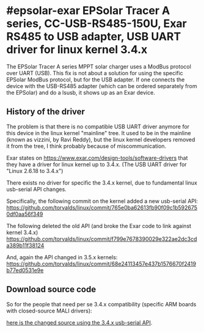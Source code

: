 #epsolar-exar
EPSolar Tracer A series, CC-USB-RS485-150U, Exar RS485 to USB adapter, USB UART driver for linux kernel 3.4.x
=============================================================================================================
The EPSolar Tracer A series MPPT solar charger uses a ModBus protocol over UART (USB).
This fix is not about a solution for using the specific EPSolar ModBus protocol, but for the USB adapter.
If one connects the device with the USB-RS485 adapter (which can be ordered separately from the EPSolar) and do a lsusb, it shows up as an Exar device.

History of the driver
--------------------
The problem is that there is no compatible USB UART driver anymore for this device in the linux kernel "mainline" tree.
It used to be in the mainline (known as vizzini, by Ravi Reddy), but the linux kernel developers removed it from the tree, I think probably because of miscommunication.

Exar states on https://www.exar.com/design-tools/software-drivers that they have a driver for linux kernel up to 3.4.x.
(The USB UART driver for "Linux 2.6.18 to 3.4.x")

There exists no driver for specific the 3.4.x kernel, due to fundamental linux usb-serial API changes.

Specifically, the following commit on the kernel added a new usb-serial API:
https://github.com/torvalds/linux/commit/765e0ba62613fb90f09c1b5926750df0aa56f349

The following deleted the old API (and broke the Exar code to link against kernel 3.4.x)
https://github.com/torvalds/linux/commit/f799e7678390029e322ae2dc3cda389b11f38124

And, again the API changed in 3.5.x kernels:
https://github.com/torvalds/linux/commit/68e24113457e437b1576670f2419b77ed0531e9e

Download source code
--------------------
So for the people that need per se 3.4.x compatibility (specific ARM boards with closed-source MALI drivers):

[here is the changed source using the 3.4.x usb-serial API](xr_usb_serial_common-linuxkernel-3.4.x).
